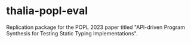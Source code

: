 # thalia-popl-eval
Replication package for the POPL 2023 paper titled "API-driven Program Synthesis for Testing Static Typing Implementations". 
